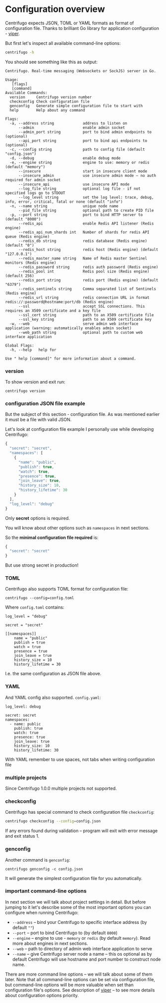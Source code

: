 # Configuration overview

Centrifugo expects JSON, TOML or YAML formats as format of configuration file.
Thanks to brilliant Go library for application configuration - [viper](https://github.com/spf13/viper).

But first let's inspect all available command-line options:

```bash
centrifugo -h
```

You should see something like this as output:

```
Centrifugo. Real-time messaging (Websockets or SockJS) server in Go.

Usage: 
   [flags]
   [command]
Available Commands: 
  version     Centrifugo version number
  checkconfig Check configuration file
  genconfig   Generate simple configuration file to start with
  help        Help about any command

Flags:
  -a, --address string             address to listen on
      --admin                      enable admin socket
      --admin_port string          port to bind admin endpoints to (optional)
      --api_port string            port to bind api endpoints to (optional)
  -c, --config string              path to config file (default "config.json")
  -d, --debug                      enable debug mode
  -e, --engine string              engine to use: memory or redis (default "memory")
      --insecure                   start in insecure client mode
      --insecure_admin             use insecure admin mode – no auth required for admin socket
      --insecure_api               use insecure API mode
      --log_file string            optional log file - if not specified logs go to STDOUT
      --log_level string           set the log level: trace, debug, info, error, critical, fatal or none (default "info")
  -n, --name string                unique node name
      --pid_file string            optional path to create PID file
  -p, --port string                port to bind HTTP server to (default "8000")
      --redis_api                  enable Redis API listener (Redis engine)
      --redis_api_num_shards int   Number of shards for redis API queue (Redis engine)
      --redis_db string            redis database (Redis engine) (default "0")
      --redis_host string          redis host (Redis engine) (default "127.0.0.1")
      --redis_master_name string   Name of Redis master Sentinel monitors (Redis engine)
      --redis_password string      redis auth password (Redis engine)
      --redis_pool int             Redis pool size (Redis engine) (default 256)
      --redis_port string          redis port (Redis engine) (default "6379")
      --redis_sentinels string     Comma separated list of Sentinels (Redis engine)
      --redis_url string           redis connection URL in format redis://:password@hostname:port/db (Redis engine)
      --ssl                        accept SSL connections. This requires an X509 certificate and a key file
      --ssl_cert string            path to an X509 certificate file
      --ssl_key string             path to an X509 certificate key
  -w, --web                        serve admin web interface application (warning: automatically enables admin socket)
      --web_path string            optional path to custom web interface application

Global Flags:
  -h, --help   help for 

Use " help [command]" for more information about a command.
```

### version

To show version and exit run:

```
centrifugo version
```

### configuration JSON file example

But the subject of this section - configuration file. As was mentioned earlier it must be a file with valid JSON.

Let's look at configuration file example I personally use while developing Centrifugo:

```javascript
{
  "secret": "secret",
  "namespaces": [
    {
      "name": "public",
      "publish": true,
      "watch": true,
      "presence": true,
      "join_leave": true,
      "history_size": 10,
      "history_lifetime": 30
    }
  ],
  "log_level": "debug"
}
```

Only **secret** options is required.

You will know about other options such as `namespaces` in next sections.

So the **minimal configuration file required** is:

```javascript
{
  "secret": "secret"
}
```

But use strong secret in production!

### TOML

Centrifugo also supports TOML format for configuration file:

```
centrifugo --config=config.toml
```

Where `config.toml` contains:

```
log_level = "debug"

secret = "secret"

[[namespaces]]
    name = "public"
    publish = true
    watch = true
    presence = true
    join_leave = true
    history_size = 10
    history_lifetime = 30
```

I.e. the same configuration as JSON file above.

### YAML

And YAML config also supported. `config.yaml`:

```
log_level: debug

secret: secret
namespaces:
  - name: public
    publish: true
    watch: true
    presence: true
    join_leave: true
    history_size: 10
    history_lifetime: 30
```

With YAML remember to use spaces, not tabs when writing configuration file

### multiple projects

Since Centrifugo 1.0.0 multiple projects not supported.

### checkconfig

Centrifugo has special command to check configuration file `checkconfig`:

```bash
centrifugo checkconfig --config=config.json
```

If any errors found during validation – program will exit with error message and exit status 1.

### genconfig

Another command is `genconfig`:

```
centrifugo genconfig -c config.json
```

It will generate the simplest configuration file for you automatically.

### important command-line options

In next section we will talk about project settings in detail. But before jumping to it
let's describe some of the most important options you can configure when running Centrifugo:

* `--address` – bind your Centrifugo to specific interface address (by default `""`)
* `--port` – port to bind Centrifugo to (by default `8000`)
* `--engine` – engine to use - `memory` or `redis` (by default `memory`). Read more about engines in next sections.
* `--web` – path to directory of admin web interface application to serve
* `--name` – give Centrifugo server node a name – this os optional as by default Centrifugo will use hostname
    and port number to construct node name.

There are more command line options – we will talk about some of them later. Note that all command-line options can
be set via configuration file, but command-line options will be more valuable when set than configuration file's options.
See description of [viper](https://github.com/spf13/viper) – to see more details about configuration options priority.
